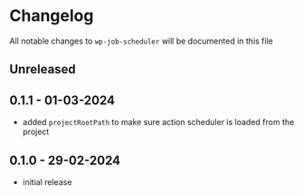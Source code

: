 # Changelog

All notable changes to `wp-job-scheduler` will be documented in this file

## Unreleased

## 0.1.1 - 01-03-2024

- added `projectRootPath` to make sure action scheduler is loaded from the project

## 0.1.0 - 29-02-2024

- initial release
